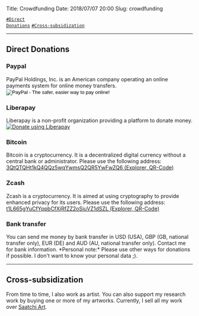 Title:          Crowdfunding
Date:           2018/07/07 20:00
Slug:           crowdfunding

<code><a href="/crowdfunding.html#DirectDonations">\#Direct Donations</a></code>
<code><a href="/crowdfunding.html#Cross-subsidization">\#Cross-subsidization</a></code>

<hr />

<h2 id="DirectDonations">Direct Donations</h2>

<h3>Paypal</h3>
PayPal Holdings, Inc. is an American company operating an online payments
system for online money transfers.
<form action="https://www.paypal.com/cgi-bin/webscr" method="post" target="_blank">
<input type="hidden" name="cmd" value="_s-xclick">
<input type="hidden" name="hosted_button_id" value="KGTZ89B4X9456">
<input type="image" src="https://www.paypalobjects.com/en_US/DE/i/btn/btn_donateCC_LG.gif" border="0" name="submit" alt="PayPal - The safer, easier way to pay online!">
<img alt="" border="0" src="https://www.paypalobjects.com/de_DE/i/scr/pixel.gif" width="1" height="1">
</form>

<h3>Liberapay</h3>
Liberapay is a non-profit organization providing a platform to donate money.  
<a href="https://liberapay.com/Carolin.Zoebelein/donate" target="_blank"><img alt="Donate using Liberapay" src="https://liberapay.com/assets/widgets/donate.svg"></a>

<h3>Bitcoin</h3>
Bitcoin is a cryptocurrency. It is a decentralized digital currency without a central bank or administrator. Please use the following address:  
<a href="https://blockexplorer.com/address/3QtQTQHt1kQ4QQz5wqYwmsQ2QR5YwFwZQ6" target="_blank">3QtQTQHt1kQ4QQz5wqYwmsQ2QR5YwFwZQ6 (Explorer, QR-Code)</a>

<h3>Zcash</h3>
Zcash is a cryptocurrency. It is aimed at using cryptography to provide
enhanced privacy for its users. Please use the following address:  
<a href="https://zcash.blockexplorer.com/address/t1L665gYuCfYppbCfXjRfZZ2oSiuVZ1dSZL" target="_blank">t1L665gYuCfYppbCfXjRfZZ2oSiuVZ1dSZL (Explorer, QR-Code)</a>

<h3>Bank transfer</h3>
You can send me money by bank transfer in USD (USA), GBP (GB, national transfer only), EUR (DE) and AUD (AU, national transfer only). Contact me for bank information.  
*Personal note:* Please use other ways for donations if possible. I don't want to know your personal data ;).

<hr />

<h2 id="Cross-subsidization">Cross-subsidization</h2>
From time to time, I also work as artist. You can also support my research work by buying one or more of my artworks. Currently, I sell all my work over <a href="https://www.saatchiart.com/Samdney" target="_blank">Saatchi Art</a>.
